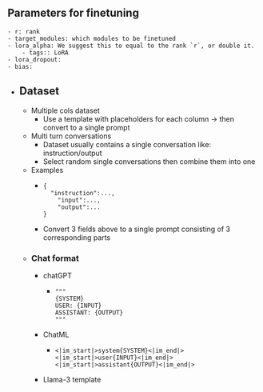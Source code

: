 ## Parameters for finetuning
	- r: rank
	- target_modules: which modules to be finetuned
	- lora_alpha: We suggest this to equal to the rank `r`, or double it.
		- tags:: LoRA
	- lora_dropout:
	- bias:
- ## Dataset
	- Multiple cols dataset
		- Use a template with placeholders for each column -> then convert to a single prompt
	- Multi turn conversations
		- Dataset usually contains a single conversation like: instruction/output
		- Select random single conversations then combine them into one
	- Examples
		- ```
		  {
		  	"instruction":...,
		      "input":...,
		      "output":...
		  }
		  ```
		- Convert 3 fields above to a single prompt consisting of 3 corresponding parts
	- ### Chat format
		- chatGPT
			- ```
			  """
			  {SYSTEM}
			  USER: {INPUT}
			  ASSISTANT: {OUTPUT}
			  """
			  ```
		- ChatML
			- ```
			  <|im_start|>system{SYSTEM}<|im_end|>
			  <|im_start|>user{INPUT}<|im_end|>
			  <|im_start|>assistant{OUTPUT}<|im_end|>
			  ```
		- Llama-3 template